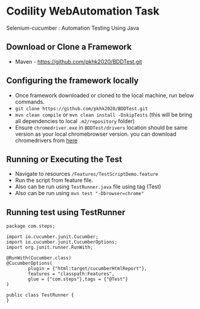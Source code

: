 Codility WebAutomation Task
=================

Selenium-cucumber : Automation Testing Using Java

Download or Clone a Framework
--------------
* Maven - https://github.com/pkhk2020/BDDTest.git

Configuring the framework locally
--------------
- Once framework downloaded or cloned to the local machine, run below commands.
- `git clone https://github.com/pkhk2020/BDDTest.git`
- `mvn clean compile` or `mvn clean install -DskipTests` (this will be bring all dependencies to local `.m2/repository` folder)
- Ensure `chromedriver.exe` in `BDDTest/drivers` location should be same version as your local chromebrowser version.
    you can download chromedrivers from [here](https://chromedriver.chromium.org/downloads)
 
Running or Executing the Test
--------------
- Navigate to resources `/Features/TestScriptDemo.feature`
- Run the script from feature file.
- Also can be run using `TestRunner.java` file using tag (Test)
- Also can be run using `mvn test "-Dbrowser=chrome"`
 
Running test using TestRunner
--------------
```
package com.steps;

import io.cucumber.junit.Cucumber;
import io.cucumber.junit.CucumberOptions;
import org.junit.runner.RunWith;

@RunWith(Cucumber.class)
@CucumberOptions(
        plugin = {"html:target/cucumberHtmlReport"},
        features = "classpath:Features",
        glue = {"com.steps"},tags = {"@Test"}
)

public class TestRunner {
}
```